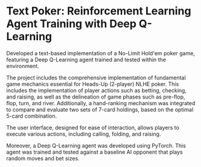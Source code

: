 # Text Poker: Reinforcement Learning Agent Training with Deep Q-Learning

Developed a text-based implementation of a No-Limit Hold'em poker game, featuring a Deep Q-Learning agent trained and tested within the environment.

The project includes the comprehensive implementation of fundamental game mechanics essential for Heads-Up (2-player) NLHE poker. This includes the implementation of player actions such as betting, checking, and raising, as well as the delineation of game phases such as pre-flop, flop, turn, and river. Additionally, a hand-ranking mechanism was integrated to compare and evaluate two sets of 7-card holdings, based on the optimal 5-card combination.

The user interface, designed for ease of interaction, allows players to execute various actions, including calling, folding, and raising.

Moreover, a Deep Q-Learning agent was developed using PyTorch. This agent was trained and tested against a baseline AI opponent that plays random moves and bet sizes.
